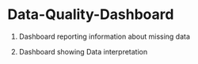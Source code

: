 # Data-Quality-Dashboard

1. Dashboard reporting information about missing data
   
2. Dashboard showing Data interpretation

